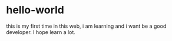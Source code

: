 # hello-world

this is my first time in this web, i am learning and i want be a good developer.
I hope learn a lot.
